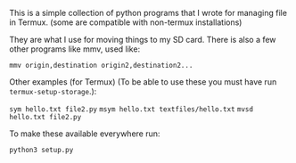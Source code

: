 This is a simple collection of python programs that I wrote for managing file in Termux. (some are compatible with non-termux installations)

They are what I use for moving things to my SD card. There is also a few other programs like mmv, used like:

`mmv origin,destination origin2,destination2...`

Other examples (for Termux) (To be able to use these you must have run `termux-setup-storage`.):

`sym hello.txt file2.py`
`msym hello.txt textfiles/hello.txt`
`mvsd hello.txt file2.py`

To make these available everywhere run:
```bash
python3 setup.py
```

